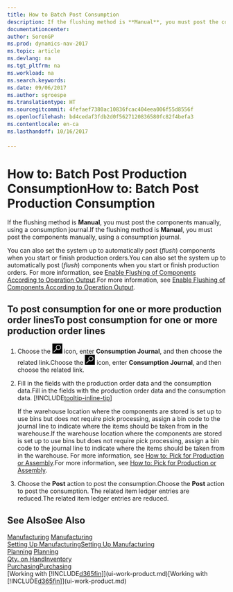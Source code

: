 ```yaml
---
title: How to Batch Post Consumption
description: If the flushing method is **Manual**, you must post the components manually, using a consumption journal.
documentationcenter: 
author: SorenGP
ms.prod: dynamics-nav-2017
ms.topic: article
ms.devlang: na
ms.tgt_pltfrm: na
ms.workload: na
ms.search.keywords: 
ms.date: 09/06/2017
ms.author: sgroespe
ms.translationtype: HT
ms.sourcegitcommit: 4fefaef7380ac10836fcac404eea006f55d8556f
ms.openlocfilehash: bd4cedaf3fdb2d0f5627120836580fc82f4befa3
ms.contentlocale: en-ca
ms.lasthandoff: 10/16/2017

---
```

# <a name="how-to-batch-post-production-consumption"></a><span data-ttu-id="d6760-103">How to: Batch Post Production Consumption</span><span class="sxs-lookup"><span data-stu-id="d6760-103">How to: Batch Post Production Consumption</span></span>
<span data-ttu-id="d6760-104">If the flushing method is **Manual**, you must post the components manually, using a consumption journal.</span><span class="sxs-lookup"><span data-stu-id="d6760-104">If the flushing method is **Manual**, you must post the components manually, using a consumption journal.</span></span>

<span data-ttu-id="d6760-105">You can also set the system up to automatically post (*flush*) components when you start or finish production orders.</span><span class="sxs-lookup"><span data-stu-id="d6760-105">You can also set the system up to automatically post (*flush*) components when you start or finish production orders.</span></span> <span data-ttu-id="d6760-106">For more information, see [Enable Flushing of Components According to Operation Output](production-how-to-flush-components-according-to-operation-output.md).</span><span class="sxs-lookup"><span data-stu-id="d6760-106">For more information, see [Enable Flushing of Components According to Operation Output](production-how-to-flush-components-according-to-operation-output.md).</span></span>

## <a name="to-post-consumption-for-one-or-more-production-order-lines"></a><span data-ttu-id="d6760-107">To post consumption for one or more production order lines</span><span class="sxs-lookup"><span data-stu-id="d6760-107">To post consumption for one or more production order lines</span></span>  
1.  <span data-ttu-id="d6760-108">Choose the ![Search for Page or Report](media/ui-search/search_small.png "Search for Page or Report icon") icon, enter **Consumption Journal**, and then choose the related link.</span><span class="sxs-lookup"><span data-stu-id="d6760-108">Choose the ![Search for Page or Report](media/ui-search/search_small.png "Search for Page or Report icon") icon, enter **Consumption Journal**, and then choose the related link.</span></span>  
2.  <span data-ttu-id="d6760-109">Fill in the fields with the production order data and the consumption data.</span><span class="sxs-lookup"><span data-stu-id="d6760-109">Fill in the fields with the production order data and the consumption data.</span></span> [!INCLUDE[tooltip-inline-tip](includes/tooltip-inline-tip_md.md)]  

    <span data-ttu-id="d6760-110">If the warehouse location where the components are stored is set up to use bins but does not require pick processing, assign a bin code to the journal line to indicate where the items should be taken from in the warehouse.</span><span class="sxs-lookup"><span data-stu-id="d6760-110">If the warehouse location where the components are stored is set up to use bins but does not require pick processing, assign a bin code to the journal line to indicate where the items should be taken from in the warehouse.</span></span> <span data-ttu-id="d6760-111">For more information, see [How to: Pick for Production or Assembly](warehouse-how-to-pick-for-production.md).</span><span class="sxs-lookup"><span data-stu-id="d6760-111">For more information, see [How to: Pick for Production or Assembly](warehouse-how-to-pick-for-production.md).</span></span>  
3.  <span data-ttu-id="d6760-112">Choose the **Post** action to post the consumption.</span><span class="sxs-lookup"><span data-stu-id="d6760-112">Choose the **Post** action to post the consumption.</span></span> <span data-ttu-id="d6760-113">The related item ledger entries are reduced.</span><span class="sxs-lookup"><span data-stu-id="d6760-113">The related item ledger entries are reduced.</span></span>

## <a name="see-also"></a><span data-ttu-id="d6760-114">See Also</span><span class="sxs-lookup"><span data-stu-id="d6760-114">See Also</span></span>  
<span data-ttu-id="d6760-115">[Manufacturing](production-manage-manufacturing.md)  </span><span class="sxs-lookup"><span data-stu-id="d6760-115">[Manufacturing](production-manage-manufacturing.md)  </span></span>  
[<span data-ttu-id="d6760-116">Setting Up Manufacturing</span><span class="sxs-lookup"><span data-stu-id="d6760-116">Setting Up Manufacturing</span></span>](production-configure-production-processes.md)  
<span data-ttu-id="d6760-117">[Planning](production-planning.md)    </span><span class="sxs-lookup"><span data-stu-id="d6760-117">[Planning](production-planning.md)    </span></span>  
[<span data-ttu-id="d6760-118">Qty. on Hand</span><span class="sxs-lookup"><span data-stu-id="d6760-118">Inventory</span></span>](inventory-manage-inventory.md)  
[<span data-ttu-id="d6760-119">Purchasing</span><span class="sxs-lookup"><span data-stu-id="d6760-119">Purchasing</span></span>](purchasing-manage-purchasing.md)  
<span data-ttu-id="d6760-120">[Working with [!INCLUDE[d365fin](includes/d365fin_md.md)]](ui-work-product.md)</span><span class="sxs-lookup"><span data-stu-id="d6760-120">[Working with [!INCLUDE[d365fin](includes/d365fin_md.md)]](ui-work-product.md)</span></span>

